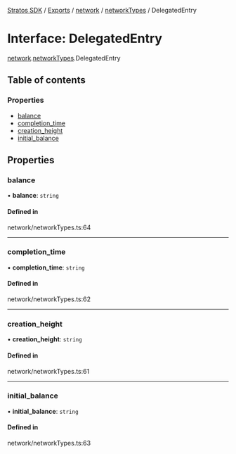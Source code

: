 [Stratos SDK](../README.md) / [Exports](../modules.md) / [network](../modules/network.md) / [networkTypes](../modules/network.networkTypes.md) / DelegatedEntry

# Interface: DelegatedEntry

[network](../modules/network.md).[networkTypes](../modules/network.networkTypes.md).DelegatedEntry

## Table of contents

### Properties

- [balance](network.networkTypes.DelegatedEntry.md#balance)
- [completion\_time](network.networkTypes.DelegatedEntry.md#completion_time)
- [creation\_height](network.networkTypes.DelegatedEntry.md#creation_height)
- [initial\_balance](network.networkTypes.DelegatedEntry.md#initial_balance)

## Properties

### balance

• **balance**: `string`

#### Defined in

network/networkTypes.ts:64

___

### completion\_time

• **completion\_time**: `string`

#### Defined in

network/networkTypes.ts:62

___

### creation\_height

• **creation\_height**: `string`

#### Defined in

network/networkTypes.ts:61

___

### initial\_balance

• **initial\_balance**: `string`

#### Defined in

network/networkTypes.ts:63
